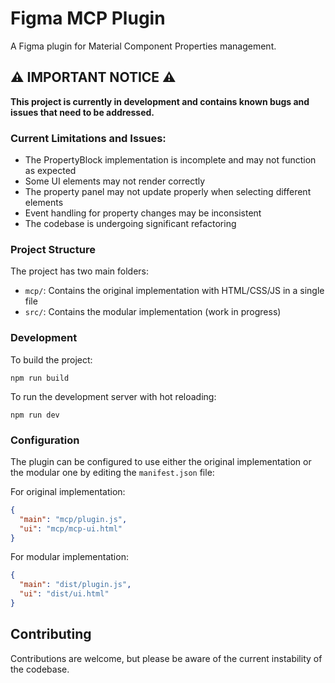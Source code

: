 # Figma MCP Plugin

A Figma plugin for Material Component Properties management.

## ⚠️ IMPORTANT NOTICE ⚠️

**This project is currently in development and contains known bugs and issues that need to be addressed.**

### Current Limitations and Issues:

- The PropertyBlock implementation is incomplete and may not function as expected
- Some UI elements may not render correctly
- The property panel may not update properly when selecting different elements
- Event handling for property changes may be inconsistent
- The codebase is undergoing significant refactoring

### Project Structure

The project has two main folders:
- `mcp/`: Contains the original implementation with HTML/CSS/JS in a single file
- `src/`: Contains the modular implementation (work in progress)

### Development

To build the project:
```
npm run build
```

To run the development server with hot reloading:
```
npm run dev
```

### Configuration

The plugin can be configured to use either the original implementation or the modular one by editing the `manifest.json` file:

For original implementation:
```json
{
  "main": "mcp/plugin.js",
  "ui": "mcp/mcp-ui.html"
}
```

For modular implementation:
```json
{
  "main": "dist/plugin.js",
  "ui": "dist/ui.html"
}
```

## Contributing

Contributions are welcome, but please be aware of the current instability of the codebase. 